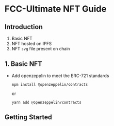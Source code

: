 # FCC-Ultimate NFT Guide

## Introduction
1. Basic NFT 
2. NFT hosted on IPFS
3. NFT `svg` file present on chain


## 1. Basic NFT

* Add openzepplin to meet the ERC-721 standards
    ```
    npm install @openzeppelin/contracts
    ```
    or 
    ```
    yarn add @openzeppelin/contracts
    ```

## Getting Started